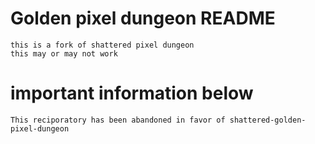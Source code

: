 # Golden pixel dungeon README
	this is a fork of shattered pixel dungeon
 	this may or may not work
# important information below
	This reciporatory has been abandoned in favor of shattered-golden-pixel-dungeon
